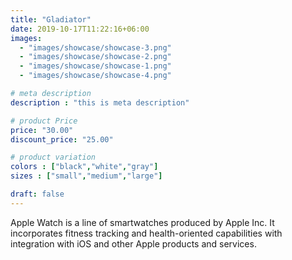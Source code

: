 ```yaml
---
title: "Gladiator"
date: 2019-10-17T11:22:16+06:00
images: 
  - "images/showcase/showcase-3.png"
  - "images/showcase/showcase-2.png"
  - "images/showcase/showcase-1.png"
  - "images/showcase/showcase-4.png"

# meta description
description : "this is meta description"

# product Price
price: "30.00"
discount_price: "25.00"

# product variation
colors : ["black","white","gray"]
sizes : ["small","medium","large"]

draft: false
---
```


Apple Watch is a line of smartwatches produced by Apple Inc. It incorporates fitness tracking and health-oriented capabilities with integration with iOS and other Apple products and services.
